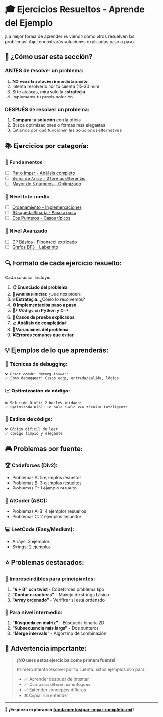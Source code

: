 # 🎓 Ejercicios Resueltos - Aprende del Ejemplo

¡La mejor forma de aprender es viendo cómo otros resuelven los problemas! Aquí encontrarás soluciones explicadas paso a paso.

## 🎯 **¿Cómo usar esta sección?**

### **ANTES de resolver un problema:**
1. **NO veas la solución inmediatamente**
2. Intenta resolverlo por tu cuenta (15-30 min)
3. Si te atascas, mira solo la **estrategia**
4. Implementa tu propia solución

### **DESPUÉS de resolver un problema:**
1. **Compara tu solución** con la oficial
2. Busca optimizaciones o formas más elegantes
3. Entiende por qué funcionan las soluciones alternativas

## 📚 **Ejercicios por categoría:**

### **🔰 Fundamentos**
- [ ] [Par o Impar - Análisis completo](fundamentos/par-impar-completo.md)
- [ ] [Suma de Array - 3 formas diferentes](fundamentos/suma-array-variaciones.md)
- [ ] [Mayor de 3 números - Optimizado](fundamentos/mayor-tres-optimizado.md)

### **🔧 Nivel Intermedio**
- [ ] [Ordenamiento - Implementaciones](intermedio/ordenamiento-desde-cero.md)
- [ ] [Búsqueda Binaria - Paso a paso](intermedio/busqueda-binaria-detallada.md)
- [ ] [Dos Punteros - Casos típicos](intermedio/dos-punteros-ejemplos.md)

### **🧠 Nivel Avanzado**
- [ ] [DP Básica - Fibonacci explicado](avanzado/dp-fibonacci-completo.md)
- [ ] [Grafos BFS - Laberinto](avanzado/bfs-laberinto-ejemplo.md)

## 🔍 **Formato de cada ejercicio resuelto:**

Cada solución incluye:

1. **📋 Enunciado del problema**
2. **🤔 Análisis inicial:** ¿Qué nos piden?
3. **💡 Estrategia:** ¿Cómo lo resolvemos?
4. **⚙️ Implementación paso a paso**
5. **🐍⚡ Código en Python y C++**
6. **🧪 Casos de prueba explicados**
7. **📈 Análisis de complejidad**
8. **🎯 Variaciones del problema**
9. **❌ Errores comunes que evitar**

## 💡 **Ejemplos de lo que aprenderás:**

### **📝 Técnicas de debugging:**
```
❌ Error común: "Wrong Answer"
✅ Cómo debuggear: Casos edge, entrada/salida, lógica
```

### **📈 Optimización de código:**
```
❌ Solución O(n²): 2 bucles anidados
✅ Optimizada O(n): Un solo bucle con técnica inteligente
```

### **🎨 Estilos de código:**
```
❌ Código difícil de leer
✅ Código limpio y elegante
```

## 🎮 **Problemas por fuente:**

### **🏆 Codeforces (Div2):**
- Problemas A: 5 ejemplos resueltos
- Problemas B: 3 ejemplos resueltos
- Problemas C: 1 ejemplo resuelto

### **🎯 AtCoder (ABC):**
- Problemas A-B: 4 ejemplos resueltos
- Problemas C: 2 ejemplos resueltos

### **💻 LeetCode (Easy/Medium):**
- Arrays: 3 ejemplos
- Strings: 2 ejemplos

## ⭐ **Problemas destacados:**

### **🥇 Imprescindibles para principiantes:**
1. **"A + B" con twist** - Codeforces problema tipo
2. **"Contar caracteres"** - Manejo de strings básico
3. **"Array ordenado"** - Verificar si está ordenado

### **🥈 Para nivel intermedio:**
1. **"Búsqueda en matriz"** - Búsqueda binaria 2D
2. **"Subsecuencia más larga"** - Dos punteros
3. **"Merge intervals"** - Algoritmo de combinación

## 🚨 **Advertencia importante:**

> **¡NO uses estos ejercicios como primera fuente!**
> 
> Primero intenta resolver por tu cuenta. Estos ejemplos son para:
> - ✅ Aprender después de intentar
> - ✅ Comparar diferentes enfoques
> - ✅ Entender conceptos difíciles
> - ❌ Copiar sin entender

---

**🚀 ¡Empieza explorando [fundamentos/par-impar-completo.md](fundamentos/par-impar-completo.md)!**
